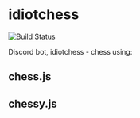 # idiotchess

[![Build Status](https://matthewcocks.visualstudio.com/AWCards/_apis/build/status/PunkUnicorn.idiotchess?branchName=master)](https://matthewcocks.visualstudio.com/AWCards/_build/latest?definitionId=4&branchName=master)

Discord bot, idiotchess - chess using: 

## chess.js
## chessy.js

